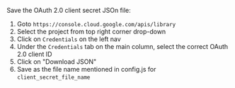 Save the OAuth 2.0 client secret JSOn file:

1. Goto `https://console.cloud.google.com/apis/library`
2. Select the project from top right corner drop-down
3. Click on `Credentials` on the left nav
4. Under the `Credentials` tab on the main column, select the correct OAuth 2.0 client ID
5. Click on "Download JSON"
6. Save as the file name mentioned in config.js for `client_secret_file_name`